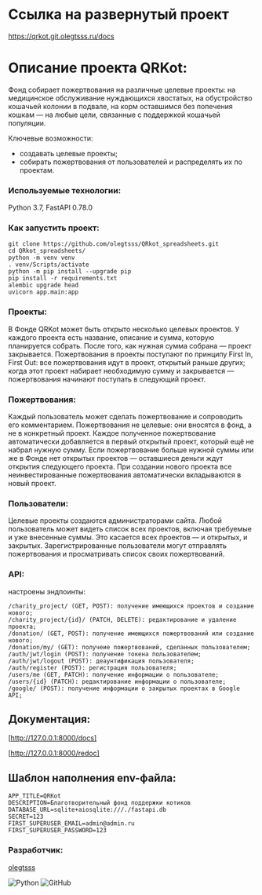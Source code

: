 # Cсылка на развернутый проект

https://qrkot.git.olegtsss.ru/docs

# Описание проекта QRKot:

Фонд собирает пожертвования на различные целевые проекты: на медицинское обслуживание нуждающихся хвостатых, на обустройство кошачьей колонии в подвале, на корм оставшимся без попечения кошкам — на любые цели, связанные с поддержкой кошачьей популяции.

Ключевые возможности:
- создавать целевые проекты;
- собирать пожертвования от пользователей и распределять их по проектам.

### Используемые технологии:

Python 3.7, FastAPI 0.78.0

### Как запустить проект:

```
git clone https://github.com/olegtsss/QRkot_spreadsheets.git
cd QRkot_spreadsheets/
python -m venv venv
. venv/Scripts/activate
python -m pip install --upgrade pip
pip install -r requirements.txt
alembic upgrade head
uvicorn app.main:app
```

### Проекты:
В Фонде QRKot может быть открыто несколько целевых проектов. У каждого проекта есть название, описание и сумма, которую планируется собрать. После того, как нужная сумма собрана — проект закрывается.
Пожертвования в проекты поступают по принципу First In, First Out: все пожертвования идут в проект, открытый раньше других; когда этот проект набирает необходимую сумму и закрывается — пожертвования начинают поступать в следующий проект. 


### Пожертвования:
Каждый пользователь может сделать пожертвование и сопроводить его комментарием. Пожертвования не целевые: они вносятся в фонд, а не в конкретный проект. Каждое полученное пожертвование автоматически добавляется в первый открытый проект, который ещё не набрал нужную сумму. Если пожертвование больше нужной суммы или же в Фонде нет открытых проектов — оставшиеся деньги ждут открытия следующего проекта. При создании нового проекта все неинвестированные пожертвования автоматически вкладываются в новый проект.


### Пользователи:
Целевые проекты создаются администраторами сайта. 
Любой пользователь может видеть список всех проектов, включая требуемые и уже внесенные суммы. Это касается всех проектов — и открытых, и закрытых.
Зарегистрированные пользователи могут отправлять пожертвования и просматривать список своих пожертвований.


### API:
настроены эндпоинты:

```
/charity_project/ (GET, POST): получение имеющихся проектов и создание нового;
/charity_project/{id}/ (PATCH, DELETE): редактирование и удаление проекта;
/donation/ (GET, POST): получение имеющихся пожертвований или создание нового;
/donation/my/ (GET): получеие пожертвований, сделанных пользователем;
/auth/jwt/login (POST): получение токена пользователем;
/auth/jwt/logout (POST): деаунтификация пользователя;
/auth/register (POST): регистрация пользователя;
/users/me (GET, PATCH): получение информации о пользователе;
/users/{id} (PATCH): редактирование информации о пользователе;
/google/ (POST): получение информации о закрытых проектах в Google API;
```

## Документация:
[http://127.0.0.1:8000/docs]

[http://127.0.0.1:8000/redoc]



## Шаблон наполнения env-файла:

```
APP_TITLE=QRKot
DESCRIPTION=Благотворительный фонд поддержки котиков
DATABASE_URL=sqlite+aiosqlite:///./fastapi.db
SECRET=123
FIRST_SUPERUSER_EMAIL=admin@admin.ru
FIRST_SUPERUSER_PASSWORD=123

```

### Разработчик:
[olegtsss](https://github.com/olegtsss)

![Python](https://img.shields.io/badge/python-3670A0?style=for-the-badge&logo=python&logoColor=ffdd54)
![GitHub](https://img.shields.io/badge/github-%23121011.svg?style=for-the-badge&logo=github&logoColor=whte)
